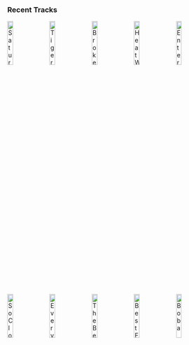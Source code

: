 ### Recent Tracks
[<img src='https://lastfm.freetls.fastly.net/i/u/300x300/f549a8f9ff963e15d4fe34a02c0159a0.jpg' width='16%' height='16%' alt='Saturday Sun'>](https://www.last.fm/music/vance%2bjoy/_/saturday%2bsun)&nbsp;&nbsp;&nbsp;&nbsp;[<img src='https://lastfm.freetls.fastly.net/i/u/300x300/3e79e5e7b82f4b19cbc01cf0b096d74d.png' width='16%' height='16%' alt='Tiger Striped Sky'>](https://www.last.fm/music/roo%2bpanes/_/tiger%2bstriped%2bsky)&nbsp;&nbsp;&nbsp;&nbsp;[<img src='https://lastfm.freetls.fastly.net/i/u/300x300/2a96cbd8b46e442fc41c2b86b821562f.png' width='16%' height='16%' alt='Broke Boy'>](https://www.last.fm/music/malia%2bcivetz/_/broke%2bboy)&nbsp;&nbsp;&nbsp;&nbsp;[<img src='https://lastfm.freetls.fastly.net/i/u/300x300/b77dbedfb9b8d6b3fa8049c11b020ac4.jpg' width='16%' height='16%' alt='Heat Waves'>](https://www.last.fm/music/glass%2banimals/_/heat%2bwaves)&nbsp;&nbsp;&nbsp;&nbsp;[<img src='https://lastfm.freetls.fastly.net/i/u/300x300/2a96cbd8b46e442fc41c2b86b821562f.png' width='16%' height='16%' alt='Entertain You'>](https://www.last.fm/music/bronze%2bradio%2breturn/_/entertain%2byou)&nbsp;&nbsp;&nbsp;&nbsp;<br>[<img src='https://lastfm.freetls.fastly.net/i/u/300x300/848826898c142d6019877f8712f25234.jpg' width='16%' height='16%' alt='So Close'>](https://www.last.fm/music/notd/_/so%2bclose)&nbsp;&nbsp;&nbsp;&nbsp;[<img src='https://lastfm.freetls.fastly.net/i/u/300x300/62ac87c0e4c86b76c8035fd4657630ae.jpg' width='16%' height='16%' alt='Everything Goes (Wow)'>](https://www.last.fm/music/broods/_/everything%2bgoes%2b%2528wow%2529)&nbsp;&nbsp;&nbsp;&nbsp;[<img src='https://lastfm.freetls.fastly.net/i/u/300x300/2a96cbd8b46e442fc41c2b86b821562f.png' width='16%' height='16%' alt='The Best Days (feat. Tabitha)'>](https://www.last.fm/music/sam%2bfeldt/_/the%2bbest%2bdays%2b%2528feat.%2btabitha%2529)&nbsp;&nbsp;&nbsp;&nbsp;[<img src='https://lastfm.freetls.fastly.net/i/u/300x300/2a96cbd8b46e442fc41c2b86b821562f.png' width='16%' height='16%' alt='Best For You (feat. Selah Ford)'>](https://www.last.fm/music/trivecta/_/best%2bfor%2byou%2b%2528feat.%2bselah%2bford%2529)&nbsp;&nbsp;&nbsp;&nbsp;[<img src='https://lastfm.freetls.fastly.net/i/u/300x300/b1b27f9974ddb231791757cb12511c44.jpg' width='16%' height='16%' alt='Boba'>](https://www.last.fm/music/lincoln%2bjesser/_/boba)&nbsp;&nbsp;&nbsp;&nbsp;<br>